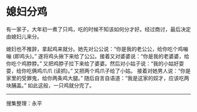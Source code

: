 # 媳妇分鸡

有一家子，大年初一煮了只鸡，吃的时候不知该如何分才好。经过商讨，最后决定由媳妇儿来分。

媳妇也不推辞，拿起鸡来就分。她先对公公说：“你是我的老公公，给你吃个鸡嘣嘣 (即鸡头)。” 遂将鸡头揪下来给了公公。接着又对婆婆说：“你是我的老婆婆，给你吃个鸡脖脖。” 又把鸡脖子拉下来给了婆婆。然后对小姑子说：“我的小姑好耍耍，给你吃俩鸡爪爪 (读抓)。” 又把两个鸡爪子给了小姑。
接着对她男人说：“你是家里的受罪鬼，给你两条鸡大腿。” 随后自言自语道：“我是这家的奴才，应该吃两块脯盖。” 如此这般，一只鸡就分完了。

---

搜集整理：永平
